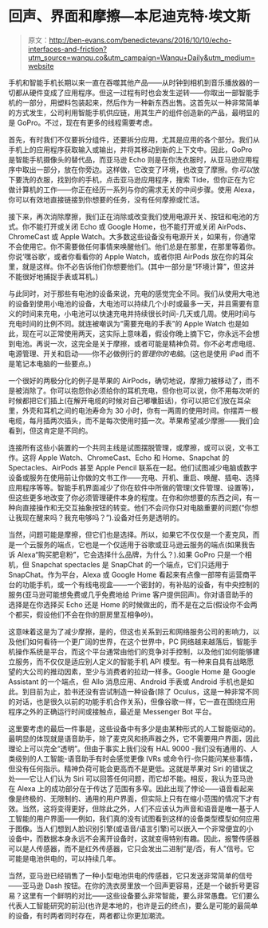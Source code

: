 # 回声、界面和摩擦—本尼迪克特·埃文斯

> 原文：<http://ben-evans.com/benedictevans/2016/10/10/echo-interfaces-and-friction?utm_source=wanqu.co&utm_campaign=Wanqu+Daily&utm_medium=website>

手机和智能手机长期以来一直在吞噬其他产品——从时钟到相机到音乐播放器的一切都从硬件变成了应用程序。但这一过程有时也会发生逆转——你取出一部智能手机的一部分，用塑料包装起来，然后作为一种新东西出售。这首先以一种非常简单的方式发生，公司利用智能手机供应链，用其生产的组件创造新的产品，最明显的是 GoPro。不过，现在有更多的线程需要考虑。

首先，有时我们不仅要拆分组件，还要拆分应用，尤其是应用的各个部分。我们从手机上的应用程序获取输入或输出，并将其移动到新的上下文中。因此，GoPro 是智能手机摄像头的替代品，而亚马逊 Echo 则是在你洗衣服时，从亚马逊应用程序中取出一部分，放在你旁边。这样做，它改变了环境，也改变了摩擦。你*可以*放下要洗的衣服，找到你的手机，点击亚马逊应用程序，搜索 Tide，但你正在为它做计算机的工作——你正在经历一系列与你的需求无关的中间步骤。使用 Alexa，你可以有效地直接链接到你想要的任务，没有任何摩擦或忙活。

接下来，再次消除摩擦，我们正在消除或改变我们使用电源开关、按钮和电池的方式。你不能打开或关闭 Echo 或 Google Home，也不能打开或关闭 AirPods、ChromeCast 或 Apple Watch。大多数这些设备没有电源开关，如果有，你通常不会使用它。你不需要做任何事情来唤醒他们。他们总是在那里，在那里等着你。你说‘嘿谷歌’，或者你看看你的 Apple Watch，或者你把 AirPods 放在你的耳朵里，就是这样。你不必告诉他们你想要他们。(其中一部分是“环境计算”，但这并不能很好地捕捉手表或耳机。)

与此同时，对于那些有电池的设备来说，充电的感觉完全不同。我们从使用大电池的设备到使用小电池的设备，大电池可以持续几个小时或最多一天，并且需要有意义的时间来充电，小电池可以快速充电并持续很长时间-几天或几周。使用时间与充电时间的比例不同。就连被嘲讽为“需要充电的手表”的 Apple Watch 也是如此，现在可以正常使用两天，这实际上意味着，假设你晚上摘下它，你永远不会想到电池。再说一次，这完全是关于摩擦，或者可能是精神负荷。你不必考虑电缆、电源管理、开关和启动——你不必做例行的*管理你的电脑*。(这也是使用 iPad 而不是笔记本电脑的一些要点。)

一个很好的两极分化的例子是苹果的 AirPods，确切地说，摩擦力被移动了，而不是被消除了。你可以抱怨你必须给你的耳机充电，但你也可以说，你不用每次听的时候都把它们插上(在解开电缆的时候对自己嘟囔脏话)，你可以把它们放在耳朵里，外壳和耳机之间的电池寿命为 30 小时，你有一两周的使用时间。你摆弄一根电缆，每月插两次插头，而不是每次使用时插一次。苹果希望减少摩擦——我们会看到，但这肯定是不同的。

连接所有这些小装置的一个共同主线是试图摆脱管理，或摩擦，或可以说，文书工作。这将 Apple Watch、ChromeCast、Echo 和 Home、Snapchat 的 Spectacles、AirPods 甚至 Apple Pencil 联系在一起。他们试图减少电脑或数字设备或服务在使用前让你做的文书工作——充电、开机、重启、唤醒、插电、选择应用程序等等。智能手机界面减少了你在软件中所做的管理(文件管理、设置等)，但这些更多地改变了你必须管理硬件本身的程度。在你和你想要的东西之间，有一种向直接操作和无交互抽象按钮的转变。他们不会问你只对电脑重要的问题(“你想让我现在醒来吗？我充电够吗？”).设备对任务是透明的。

当然，问题可能是摩擦，但它们也是选择。所以，如果它不仅仅是一个麦克风，而是一个云服务的端点，它也是一个仅适用于谷歌或亚马逊云服务的端点(如果我告诉 Alexa“购买肥皂粉”，它会选择什么品牌，为什么？).如果 GoPro 只是一个相机，但 Snapchat spectacles 是 SnapChat 的一个端点，它们只适用于 SnapChat。作为平台，Alexa 或 Google Home 看起来有点像一部带有运营商平台的功能手机，或一个有线电视盒——一个密封的，有补贴的设备，有中央控制的服务(亚马逊可能想免费或几乎免费地给 Prime 客户提供回声)。你对语音助手的选择是在你选择买 Echo 还是 Home 的时候做出的，而不是在之后(假设你不会两个都买，假设他们不会在你的厨房里互相争吵)。

这意味着这是为了减少摩擦，是的，但这也关系到云和网络服务公司的影响力，以及他们如何看待一个更广阔的世界，在这个世界中，PC 网络越来越落后，智能手机操作系统是平台，而这个平台通常由他们的竞争对手控制，以及他们如何能够建立服务，而不仅仅是适应别人定义的智能手机 API 模型。有一种来自具有战略愿望的大公司的推动因素，至少与消费者的拉动一样多。Google Home 是 Google Assistant 的一个端点，但 Allo 消息应用、Android 手表或 Android 手机也是如此。到目前为止，脸书还没有尝试制造一种设备(除了 Oculus，这是一种非常不同的对话，也是很久以前的功能手机合作关系)，但像谷歌一样，它一直在围绕应用程序之外的正确运行时间或接触点，最近是 Messenger Bot 平台。

这里要考虑的最后一件事是，这些设备中有多少是由某种形式的人工智能驱动的。最明显的体现就是语音助手，除了麦克风和扬声器之外，它不需要用户界面，因此理论上可以完全“透明”。但由于事实上我们没有 HAL 9000 -我们没有通用的、人类级别的人工智能-语音助手有时会感觉更像 IVRs 或命令行-你只能问某些事情，但没有任何指示。精神负荷可能会更高而不是更低。这就是苹果对 Siri 的错误之处——它让人们认为 Siri 可以回答任何问题，而它却不能。相反，我认为亚马逊在 Alexa 上的成功部分在于传达了范围有多窄。因此出现了悖论——语音看起来像是终极的、无限制的、通用的用户界面，但实际上只有在缩小范围的情况下才有效。当然，这将变得更好，但除此之外，人们不应该认为声音和语音是唯一基于人工智能的用户界面——例如，我们真的没有试图看到这样的设备类型模型如何应用于图像。当人们想到人脸识别引擎(或语音/语言引擎)可以嵌入一个非常便宜的小设备中，而数据本身永远不会离开设备时，这就变得特别有趣。因此，报警传感器可以是人传感器，而不是红外传感器，它只会发出二进制“是/否，有人”信号。它可能是电池供电的，可以持续几年。

当然，亚马逊已经销售了一种小型电池供电的传感器，它只发送非常简单的信号——亚马逊 Dash 按钮。在你的洗衣房里放一个回声更容易，还是一个破折号更容易？这里有一个鲜明的对比——这些设备要么非常智能，要么非常愚蠢。它们要么代表人工智能研究的前沿(也许是本地的，也许是云的终点)，要么是可能的最简单的设备，有时两者同时存在，两者都让你更加潮流。